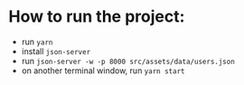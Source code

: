 # How to run the project:
+ run `yarn`
+ install `json-server`
+ run `json-server -w -p 8000 src/assets/data/users.json`
+ on another terminal window, run `yarn start`